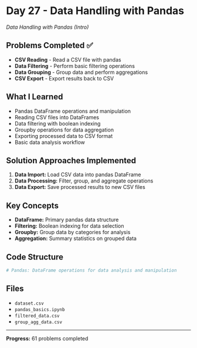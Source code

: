 # Day 27 - Data Handling with Pandas

*Data Handling with Pandas (Intro)*

## Problems Completed ✅
- **CSV Reading** - Read a CSV file with pandas
- **Data Filtering** - Perform basic filtering operations
- **Data Grouping** - Group data and perform aggregations
- **CSV Export** - Export results back to CSV

## What I Learned
- Pandas DataFrame operations and manipulation
- Reading CSV files into DataFrames
- Data filtering with boolean indexing
- Groupby operations for data aggregation
- Exporting processed data to CSV format
- Basic data analysis workflow

## Solution Approaches Implemented
1. **Data Import:** Load CSV data into pandas DataFrame
2. **Data Processing:** Filter, group, and aggregate operations
3. **Data Export:** Save processed results to new CSV files

## Key Concepts
- **DataFrame:** Primary pandas data structure
- **Filtering:** Boolean indexing for data selection
- **Groupby:** Group data by categories for analysis
- **Aggregation:** Summary statistics on grouped data

## Code Structure
```python
# Pandas: DataFrame operations for data analysis and manipulation
```

## Files
- `dataset.csv`
- `pandas_basics.ipynb`
- `filtered_data.csv`
- `group_agg_data.csv`

---
**Progress:** 61 problems completed